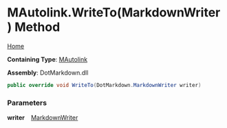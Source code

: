 # MAutolink\.WriteTo\(MarkdownWriter\) Method

[Home](../../../../README.md)

**Containing Type**: [MAutolink](../README.md)

**Assembly**: DotMarkdown\.dll

```csharp
public override void WriteTo(DotMarkdown.MarkdownWriter writer)
```

### Parameters

**writer** &ensp; [MarkdownWriter](../../../MarkdownWriter/README.md)